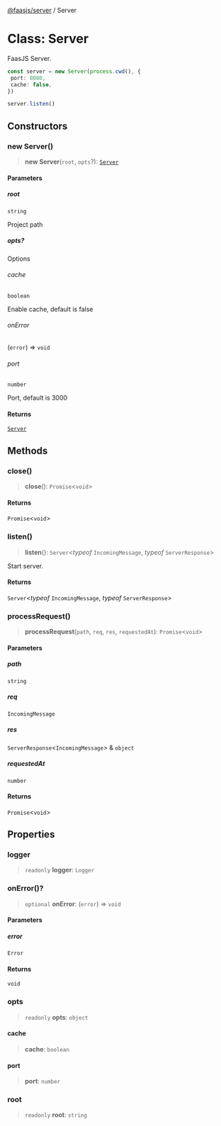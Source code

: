 [@faasjs/server](../README.md) / Server

# Class: Server

FaasJS Server.

```ts
const server = new Server(process.cwd(), {
 port: 8080,
 cache: false,
})

server.listen()
```

## Constructors

### new Server()

> **new Server**(`root`, `opts`?): [`Server`](Server.md)

#### Parameters

##### root

`string`

Project path

##### opts?

Options

###### cache

`boolean`

Enable cache, default is false

###### onError

(`error`) => `void`

###### port

`number`

Port, default is 3000

#### Returns

[`Server`](Server.md)

## Methods

### close()

> **close**(): `Promise`\<`void`\>

#### Returns

`Promise`\<`void`\>

### listen()

> **listen**(): `Server`\<*typeof* `IncomingMessage`, *typeof* `ServerResponse`\>

Start server.

#### Returns

`Server`\<*typeof* `IncomingMessage`, *typeof* `ServerResponse`\>

### processRequest()

> **processRequest**(`path`, `req`, `res`, `requestedAt`): `Promise`\<`void`\>

#### Parameters

##### path

`string`

##### req

`IncomingMessage`

##### res

`ServerResponse`\<`IncomingMessage`\> & `object`

##### requestedAt

`number`

#### Returns

`Promise`\<`void`\>

## Properties

### logger

> `readonly` **logger**: `Logger`

### onError()?

> `optional` **onError**: (`error`) => `void`

#### Parameters

##### error

`Error`

#### Returns

`void`

### opts

> `readonly` **opts**: `object`

#### cache

> **cache**: `boolean`

#### port

> **port**: `number`

### root

> `readonly` **root**: `string`
